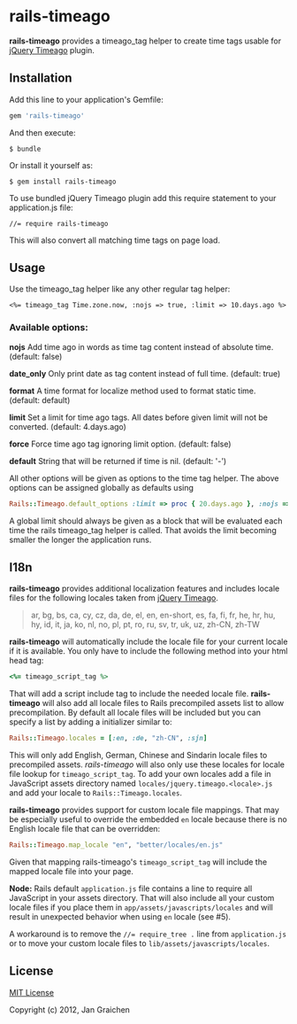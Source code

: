 # rails-timeago

**rails-timeago** provides a timeago_tag helper to create time tags usable for
[jQuery Timeago](https://github.com/rmm5t/jquery-timeago) plugin.

## Installation

Add this line to your application's Gemfile:

```ruby
gem 'rails-timeago'
```

And then execute:

    $ bundle

Or install it yourself as:

    $ gem install rails-timeago

To use bundled jQuery Timeago plugin add this require statement to your application.js file:

    //= require rails-timeago

This will also convert all matching time tags on page load.

## Usage

Use the timeago_tag helper like any other regular tag helper:

```erb
<%= timeago_tag Time.zone.now, :nojs => true, :limit => 10.days.ago %>
```


### Available options:

**nojs**
Add time ago in words as time tag content instead of absolute time.
(default: false)

**date_only**
Only print date as tag content instead of full time.
(default: true)

**format**
A time format for localize method used to format static time.
(default: default)

**limit**
Set a limit for time ago tags. All dates before given limit will not be converted.
(default: 4.days.ago)

**force**
Force time ago tag ignoring limit option.
(default: false)

**default**
String that will be returned if time is nil.
(default: '-')


All other options will be given as options to the time tag helper.
The above options can be assigned globally as defaults using

```ruby
Rails::Timeago.default_options :limit => proc { 20.days.ago }, :nojs => true
```

A global limit should always be given as a block that will be evaluated each time
the rails timeago_tag helper is called. That avoids the limit becoming smaller the
longer the application runs.

## I18n

**rails-timeago** provides additional localization features and includes locale
files for the following locales taken from [jQuery Timeago](https://github.com/rmm5t/jquery-timeago).

> ar, bg, bs, ca, cy, cz, da, de, el, en, en-short, es, fa, fi, fr,
> he, hr, hu, hy, id, it, ja, ko, nl, no, pl, pt, ro, ru,
> sv, tr, uk, uz, zh-CN, zh-TW

**rails-timeago** will automatically include the locale file for your current
locale if it is available. You only have to include the following method into
your html head tag:

```ruby
<%= timeago_script_tag %>
```

That will add a script include tag to include the needed locale file.
**rails-timeago** will also add all locale files to Rails precompiled assets
list to allow precompilation. By default all locale files will be included but
you can specify a list by adding a initializer similar to:

```ruby
Rails::Timeago.locales = [:en, :de, "zh-CN", :sjn]
```

This will only add English, German, Chinese and Sindarin locale files to
precompiled assets. *rails-timeago* will also only use these locales for
locale file lookup for `timeago_script_tag`.
To add your own locales add a file in JavaScript assets directory named
`locales/jquery.timeago.<locale>.js` and add your locale to `Rails::Timeago.locales`.

**rails-timeago** provides support for custom locale file mappings. That may be
especially useful to override the embedded `en` locale because there is no English
locale file that can be overridden:

```ruby
Rails::Timeago.map_locale "en", "better/locales/en.js"
```

Given that mapping rails-timeago's `timeago_script_tag` will include the mapped
locale file into your page.

**Node:** Rails default `application.js` file contains a line to require all JavaScript
in your assets directory. That will also include all your custom locale files if you
place them in `app/assets/javascripts/locales` and will result in unexpected behavior when
using `en` locale (see #5).

A workaround is to remove the `//= require_tree .` line from `application.js` or to move your
custom locale files to `lib/assets/javascripts/locales`.

## License

[MIT License](http://www.opensource.org/licenses/mit-license.php)

Copyright (c) 2012, Jan Graichen
